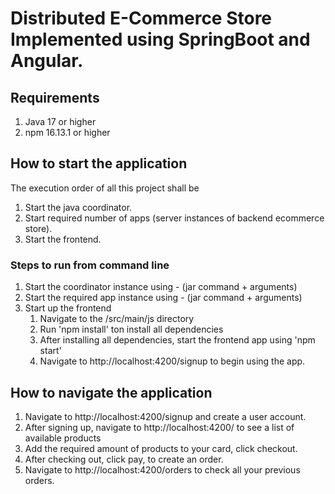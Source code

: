 # Distributed E-Commerce Store Implemented using SpringBoot and Angular.

## Requirements
1. Java 17 or higher
2. npm 16.13.1 or higher


## How to start the application

The execution order of all this project shall be 
1. Start the java coordinator.
2. Start required number of apps (server instances of backend ecommerce store).
3. Start the frontend.

### Steps to run from command line
1. Start the coordinator instance using - (jar command + arguments)
2. Start the required app instance using - (jar command + arguments)
3. Start up the frontend
   1. Navigate to the /src/main/js directory
   2. Run 'npm install' ton install all dependencies
   3. After installing all dependencies, start the frontend app using 'npm start'
   4. Navigate to http://localhost:4200/signup to begin using the app.

## How to navigate the application
1. Navigate to http://localhost:4200/signup and create a user account.
2. After signing up, navigate to http://localhost:4200/ to see a list of available products
3. Add the required amount of products to your card, click checkout.
4. After checking out, click pay, to create an order.
5. Navigate to http://localhost:4200/orders to check all your previous orders.
